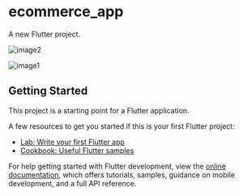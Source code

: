 # ecommerce_app

A new Flutter project.

![image2](https://user-images.githubusercontent.com/85307930/221375243-7e6c5c13-340b-47df-b499-cfc65cad66a8.jpeg)

![image1](https://user-images.githubusercontent.com/85307930/221375240-58391441-35f1-4191-83c2-1acb099da722.jpeg)


## Getting Started

This project is a starting point for a Flutter application.

A few resources to get you started if this is your first Flutter project:

- [Lab: Write your first Flutter app](https://docs.flutter.dev/get-started/codelab)
- [Cookbook: Useful Flutter samples](https://docs.flutter.dev/cookbook)

For help getting started with Flutter development, view the
[online documentation](https://docs.flutter.dev/), which offers tutorials,
samples, guidance on mobile development, and a full API reference.
